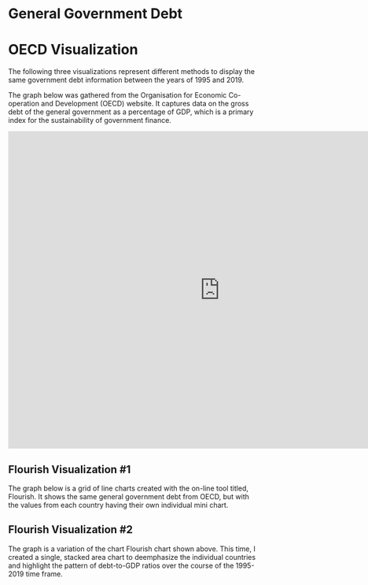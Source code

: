 # General Government Debt

# OECD Visualization

The following three visualizations represent different methods to display the same government debt information between the years of 1995 and 2019.

The graph below was gathered from the Organisation for Economic Co-operation and Development (OECD) website. It captures data on the gross debt of the general government as a percentage of GDP, which is a primary index for the sustainability of government finance.

<iframe src="https://data.oecd.org/chart/6gQs" width="860" height="645" style="border: 0" mozallowfullscreen="true" webkitallowfullscreen="true" allowfullscreen="true"><a href="https://data.oecd.org/chart/6gQs" target="_blank">OECD Chart: General government debt, Total, % of GDP, Annual, 1995 – 2019</a></iframe>

## Flourish Visualization #1

The graph below is a grid of line charts created with the on-line tool titled, Flourish. It shows the same general government debt from OECD, but with the values from each country having their own individual mini chart. 

<div class="flourish-embed flourish-chart" data-src="visualisation/5298138"><script src="https://public.flourish.studio/resources/embed.js"></script></div>

## Flourish Visualization #2

The graph is a variation of the chart Flourish chart shown above. This time, I created a single, stacked area chart to deemphasize the individual countries and highlight the pattern of debt-to-GDP ratios over the course of the 1995-2019 time frame. 

<div class="flourish-embed flourish-chart" data-src="visualisation/5298312"><script src="https://public.flourish.studio/resources/embed.js"></script></div>
